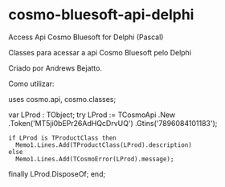 # cosmo-bluesoft-api-delphi
Access Api Cosmo Bluesoft for Delphi (Pascal)

Classes para acessar a api Cosmo Bluesoft pelo Delphi

Criado por Andrews Bejatto.

Como utilizar:

uses cosmo.api, cosmo.classes;

  var LProd : TObject;
  try
    LProd :=
      TCosmoApi
        .New
        .Token('MT5ji0bEPr26AdHQcDrvUQ')
        .Gtins('7896084101183');

    if LProd is TProductClass then
      Memo1.Lines.Add(TProductClass(LProd).description)
    else
      Memo1.Lines.Add(TCosmoError(LProd).message);

  finally
    LProd.DisposeOf;
  end;
